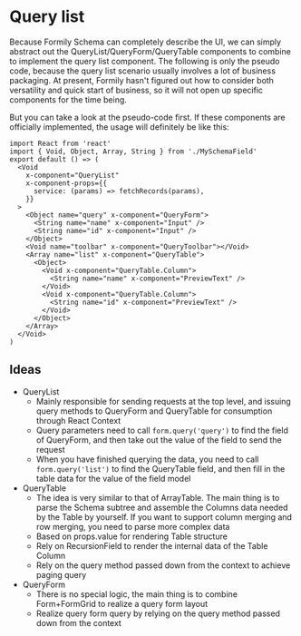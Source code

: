 # Query list

Because Formily Schema can completely describe the UI, we can simply abstract out the QueryList/QueryForm/QueryTable components to combine to implement the query list component. The following is only the pseudo code, because the query list scenario usually involves a lot of business packaging. At present, Formily hasn't figured out how to consider both versatility and quick start of business, so it will not open up specific components for the time being.

But you can take a look at the pseudo-code first. If these components are officially implemented, the usage will definitely be like this:

```tsx pure
import React from 'react'
import { Void, Object, Array, String } from './MySchemaField'
export default () => (
  <Void
    x-component="QueryList"
    x-component-props={{
      service: (params) => fetchRecords(params),
    }}
  >
    <Object name="query" x-component="QueryForm">
      <String name="name" x-component="Input" />
      <String name="id" x-component="Input" />
    </Object>
    <Void name="toolbar" x-component="QueryToolbar"></Void>
    <Array name="list" x-component="QueryTable">
      <Object>
        <Void x-component="QueryTable.Column">
          <String name="name" x-component="PreviewText" />
        </Void>
        <Void x-component="QueryTable.Column">
          <String name="id" x-component="PreviewText" />
        </Void>
      </Object>
    </Array>
  </Void>
)
```

## Ideas

- QueryList
  - Mainly responsible for sending requests at the top level, and issuing query methods to QueryForm and QueryTable for consumption through React Context
  - Query parameters need to call `form.query('query')` to find the field of QueryForm, and then take out the value of the field to send the request
  - When you have finished querying the data, you need to call `form.query('list')` to find the QueryTable field, and then fill in the table data for the value of the field model
- QueryTable
  - The idea is very similar to that of ArrayTable. The main thing is to parse the Schema subtree and assemble the Columns data needed by the Table by yourself. If you want to support column merging and row merging, you need to parse more complex data
  - Based on props.value for rendering Table structure
  - Rely on RecursionField to render the internal data of the Table Column
  - Rely on the query method passed down from the context to achieve paging query
- QueryForm
  - There is no special logic, the main thing is to combine Form+FormGrid to realize a query form layout
  - Realize query form query by relying on the query method passed down from the context
